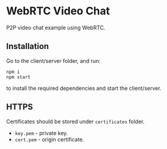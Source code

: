 # WebRTC Video Chat
P2P video chat example using WebRTC.

## Installation
Go to the client/server folder, and run:
```
npm i
npm start
```
to install the required dependencies and start the client/server.

## HTTPS
Certificates should be stored under `certificates` folder.
* `key.pem` - private key.
* `cert.pem` - origin certificate.